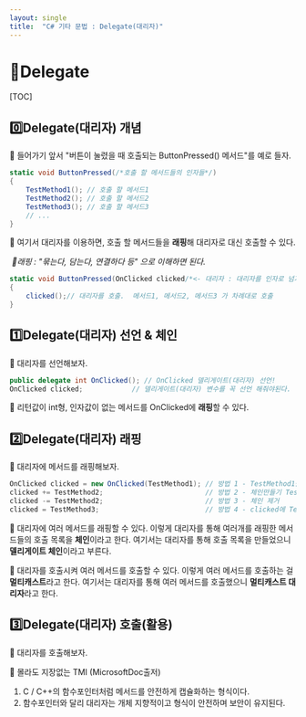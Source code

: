 ```yaml
---
layout: single
title:  "C# 기타 문법 : Delegate(대리자)"
---
```






# 🧾**Delegate**

[TOC]

## 0️⃣Delegate(대리자) 개념

💬 들어가기 앞서 "버튼이 눌렸을 때 호출되는 ButtonPressed() 메서드"를 예로 들자. 

```c#
static void ButtonPressed(/*호출 할 메서드들의 인자들*/)
{
    TestMethod1(); // 호출 할 메서드1
    TestMethod2(); // 호출 할 메서드2
    TestMethod3(); // 호출 할 메서드3
    // ...
}
```

💬 여기서 대리자를 이용하면, 호출 할 메서드들을 **래핑**해 대리자로 대신 호출할 수 있다.

​    *📑래핑 : "묶는다, 담는다, 연결하다 등" 으로 이해하면 된다.* 

```c#
static void ButtonPressed(OnClicked clicked/*<- 대리자 : 대리자를 인자로 넘겨줌.*/)
{
    clicked();// 대리자를 호출.  메서드1, 메서드2, 메서드3 가 차례대로 호출
}
```



## 1️⃣Delegate(대리자) 선언 & 체인

💬 대리자를 선언해보자.

```c#
public delegate int OnClicked(); // OnClicked 델리게이트(대리자) 선언!
OnClicked clicked; 			  // 델리게이트(대리자) 변수를 꼭 선언 해줘야된다.
```

📘 리턴값이 int형, 인자값이 없는 메서드를 OnClicked에 **래핑**할 수 있다. 



## 2️⃣Delegate(대리자) 래핑

💬 대리자에 메서드를 래핑해보자.

```c#
OnClicked clicked = new OnClicked(TestMethod1); // 방법 1 - TestMethod1을 clicked에 래핑
clicked += TestMethod2;							// 방법 2 - 체인만들기 TestMethod1 + TestMethod2
clicked -= TestMethod2;							// 방법 3 - 체인 제거
clicked = TestMethod3;							// 방법 4 - clicked에 TestMethod3만 래핑
```

📘 대리자에 여러 메서드를 래핑할 수 있다. 이렇게 대리자를 통해 여러개를 래핑한 메서드들의 호출 목록을 **체인**이라고 한다. 여기서는 대리자를 통해 호출 목록을 만들었으니 **델리게이트 체인**이라고 부른다.

📘 대리자를 호출시켜 여러 메서드를 호출할 수 있다. 이렇게 여러 메서드를 호출하는 걸 **멀티캐스트**라고 한다. 여기서는 대리자를 통해 여러 메서드를 호출했으니 **멀티캐스트 대리자**라고 한다.



## 3️⃣Delegate(대리자) 호출(활용)

💬 대리자를 호출해보자.





📣 몰라도 지장없는 TMI (MicrosoftDoc출저)

1. C / C++의 함수포인터처럼 메서드를 안전하게 캡슐화하는 형식이다.
2. 함수포인터와 달리 대리자는 개체 지향적이고 형식이 안전하며 보안이 유지된다.
